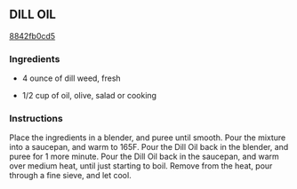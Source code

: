 ## DILL OIL

[8842fb0cd5](http://www.cookstr.com/recipes/dill-oil)

### Ingredients

 - 4 ounce of dill weed, fresh

 - 1/2 cup of oil, olive, salad or cooking

### Instructions

Place the ingredients in a blender, and puree until smooth. Pour the mixture into a saucepan, and warm to 165F. Pour the Dill Oil back in the blender, and puree for 1 more minute. Pour the Dill Oil back in the saucepan, and warm over medium heat, until just starting to boil. Remove from the heat, pour through a fine sieve, and let cool.